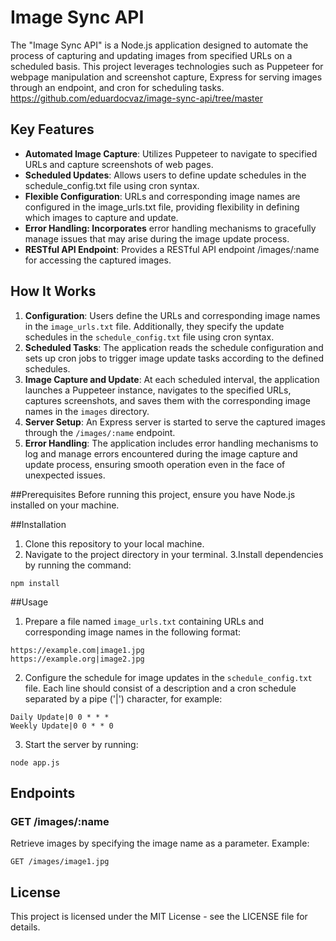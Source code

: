 # Image Sync API
The "Image Sync API" is a Node.js application designed to automate the process of capturing and updating images from specified URLs on a scheduled basis.
This project leverages technologies such as Puppeteer for webpage manipulation and screenshot capture, Express for serving images through an endpoint, and cron for scheduling tasks.
https://github.com/eduardocvaz/image-sync-api/tree/master
## Key Features
* **Automated Image Capture**: Utilizes Puppeteer to navigate to specified URLs and capture screenshots of web pages.
* **Scheduled Updates**: Allows users to define update schedules in the schedule_config.txt file using cron syntax.
* **Flexible Configuration**: URLs and corresponding image names are configured in the image_urls.txt file, providing flexibility in defining which images to capture and update.
* **Error Handling: Incorporates** error handling mechanisms to gracefully manage issues that may arise during the image update process.
* **RESTful API Endpoint**: Provides a RESTful API endpoint /images/:name for accessing the captured images.

## How It Works

1. **Configuration**: Users define the URLs and corresponding image names in the ```image_urls.txt``` file. Additionally, they specify the update schedules in the ```schedule_config.txt``` file using cron syntax.
2. **Scheduled Tasks**: The application reads the schedule configuration and sets up cron jobs to trigger image update tasks according to the defined schedules.
3. **Image Capture and Update**: At each scheduled interval, the application launches a Puppeteer instance, navigates to the specified URLs, captures screenshots, and saves them with the corresponding image names in the ```images``` directory.
4. **Server Setup**: An Express server is started to serve the captured images through the ```/images/:name``` endpoint.
5. **Error Handling**: The application includes error handling mechanisms to log and manage errors encountered during the image capture and update process, ensuring smooth operation even in the face of unexpected issues.


##Prerequisites
Before running this project, ensure you have Node.js installed on your machine.

##Installation

1. Clone this repository to your local machine.
2. Navigate to the project directory in your terminal.
3.Install dependencies by running the command:
```
npm install
```
##Usage
1. Prepare a file named ```image_urls.txt``` containing URLs and corresponding image names in the following format:
```
https://example.com|image1.jpg
https://example.org|image2.jpg

```
2. Configure the schedule for image updates in the ```schedule_config.txt``` file. Each line should consist of a description and a cron schedule separated by a pipe ('|') character, for example:
```
Daily Update|0 0 * * *
Weekly Update|0 0 * * 0
```
3. Start the server by running:
```
node app.js
```
## Endpoints
### GET /images/:name
Retrieve images by specifying the image name as a parameter.
Example:
```
GET /images/image1.jpg
```
## License
This project is licensed under the MIT License - see the LICENSE file for details.
